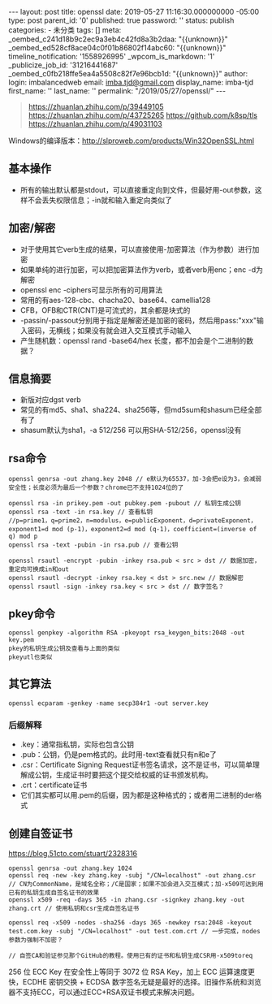 --- layout: post title: openssl date: 2019-05-27 11:16:30.000000000 -05:00 type: post parent\_id: '0' published: true password: '' status: publish categories: - 未分类 tags: [] meta: \_oembed\_c241d18b9c2ec9a3eb4c42fd8a3b2daa: "{{unknown}}" \_oembed\_ed528cf8ace04c0f01b86802f14abc60: "{{unknown}}" timeline\_notification: '1558926995' \_wpcom\_is\_markdown: '1' \_publicize\_job\_id: '31216441687' \_oembed\_c0fb218ffe5ea4a5508c82f7e96bcb1d: "{{unknown}}" author: login: imbalancedweb email: imba.tjd@gmail.com display\_name: imba-tjd first\_name: '' last\_name: '' permalink: "/2019/05/27/openssl/" ---

> https://zhuanlan.zhihu.com/p/39449105
> https://zhuanlan.zhihu.com/p/43725265
> https://github.com/k8sp/tls
> https://zhuanlan.zhihu.com/p/49031103

Windows的编译版本：http://slproweb.com/products/Win32OpenSSL.html

基本操作
--------

-   所有的输出默认都是stdout，可以直接重定向到文件，但最好用-out参数，这样不会丢失权限信息；-in就和输入重定向类似了

加密/解密
---------

-   对于使用其它verb生成的结果，可以直接使用-加密算法（作为参数）进行加密
-   如果单纯的进行加密，可以把加密算法作为verb，或者verb用enc；enc -d为解密
-   openssl enc -ciphers可显示所有的可用算法
-   常用的有aes-128-cbc、chacha20、base64、camellia128
-   CFB，OFB和CTR(CNT)是可流式的，其余都是块式的
-   -passin/-passout分别用于指定是解密还是加密的密码，然后用pass:"xxx"输入密码，无横线；如果没有就会进入交互模式手动输入
-   产生随机数：openssl rand -base64/hex 长度，都不加会是个二进制的数据？

信息摘要
--------

-   新版对应dgst verb
-   常见的有md5、sha1、sha224、sha256等，但md5sum和shasum已经全部有了
-   shasum默认为sha1，-a 512/256 可以用SHA-512/256，openssl没有

rsa命令
-------

``` {.wp-block-code}
openssl genrsa -out zhang.key 2048 // e默认为65537，加-3会把e设为3，会减弱安全性；长度必须为最后一个参数？chrome已不支持1024位的了

openssl rsa -in prikey.pem -out pubkey.pem -pubout // 私钥生成公钥
openssl rsa -text -in rsa.key // 查看私钥
//p=prime1，q=prime2，n=modulus，e=publicExponent，d=privateExponent，exponent1=d mod (p-1)，exponent2=d mod (q-1)，coefficient=(inverse of q) mod p
openssl rsa -text -pubin -in rsa.pub // 查看公钥

openssl rsautl -encrypt -pubin -inkey rsa.pub < src > dst // 数据加密，重定向可换成in和out
openssl rsautl -decrypt -inkey rsa.key < dst > src.new // 数据解密
openssl rsautl -sign -inkey rsa.key < src > dst // 数字签名？
```

pkey命令
--------

``` {.wp-block-code}
openssl genpkey -algorithm RSA -pkeyopt rsa_keygen_bits:2048 -out key.pem
pkey的私钥生成公钥及查看与上面的类似
pkeyutl也类似
```

其它算法
--------

``` {.wp-block-code}
openssl ecparam -genkey -name secp384r1 -out server.key
```

### 后缀解释

-   .key：通常指私钥，实际也包含公钥
-   .pub：公钥，仍是pem格式的。此时用-text查看就只有n和e了
-   .csr：Certificate Signing Request证书签名请求，这不是证书，可以简单理解成公钥，生成证书时要把这个提交给权威的证书颁发机构。
-   .crt：certificate证书
-   它们其实都可以用.pem的后缀，因为都是这种格式的；或者用二进制的der格式

创建自签证书
------------

https://blog.51cto.com/stuart/2328316

``` {.wp-block-code}
openssl genrsa -out zhang.key 1024
openssl req -new -key zhang.key -subj "/CN=localhost" -out zhang.csr // CN为CommonName，是域名全称；/C是国家；如果不加会进入交互模式；加-x509可达到用已有的私钥生成自签名证书的效果
openssl x509 -req -days 365 -in zhang.csr -signkey zhang.key -out zhang.crt // 使用私钥和csr生成自签名证书

openssl req -x509 -nodes -sha256 -days 365 -newkey rsa:2048 -keyout test.com.key -subj "/CN=localhost" -out test.com.crt // 一步完成，nodes参数为强制不加密？

// 自签CA和验证参见那个GitHub的教程。使用已有的证书和私钥生成CSR用-x509toreq
```

256 位 ECC Key 在安全性上等同于 3072 位 RSA Key，加上 ECC 运算速度更快，ECDHE 密钥交换 + ECDSA 数字签名无疑是最好的选择。旧操作系统和浏览器不支持ECC，可以通过ECC+RSA双证书模式来解决问题。


